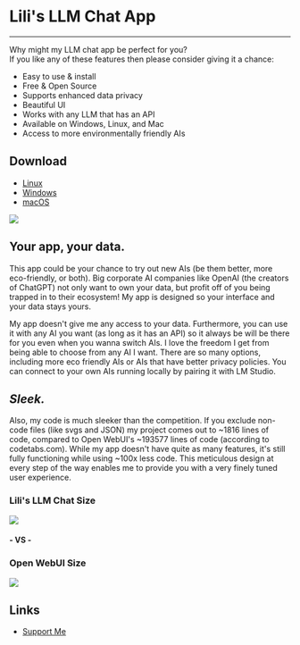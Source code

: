 # Lili's LLM Chat App
---------------------
Why might my LLM chat app be perfect for you?  
If you like any of these features then please consider giving it a chance:

*   Easy to use & install
*   Free & Open Source
*   Supports enhanced data privacy
*   Beautiful UI
*   Works with any LLM that has an API
*   Available on Windows, Linux, and Mac
*   Access to more environmentally friendly AIs

Download
--------

*   [Linux](https://github.com/L1lith/Lilis-LLM-Chat/releases/download/v1.1.0/lilis-llm-chat-1.1.0-x86_64.AppImage)
*   [Windows](https://github.com/L1lith/Lilis-LLM-Chat/releases/download/v1.1.0/lilis-llm-chat-setup-1.1.0.exe)
*   [macOS](https://github.com/L1lith/Lilis-LLM-Chat/releases/download/v1.1.0/lilis-llm-chat-1.1.0.dmg)

![](images/lilis-llm-ui-preview.jpg)

Your app, your data.
--------------------

This app could be your chance to try out new AIs (be them better, more eco-friendly, or both). Big corporate AI companies like OpenAI (the creators of ChatGPT) not only want to own your data, but profit off of you being trapped in to their ecosystem! My app is designed so your interface and your data stays yours.  
  
My app doesn't give me any access to your data. Furthermore, you can use it with any AI you want (as long as it has an API) so it always be will be there for you even when you wanna switch AIs. I love the freedom I get from being able to choose from any AI I want. There are so many options, including more eco friendly AIs or AIs that have better privacy policies. You can connect to your own AIs running locally by pairing it with LM Studio.

*Sleek.*
------

Also, my code is much sleeker than the competition. If you exclude non-code files (like svgs and JSON) my project comes out to ~1816 lines of code, compared to Open WebUI's ~193577 lines of code (according to codetabs.com). While my app doesn't have quite as many features, it's still fully functioning while using ~100x less code. This meticulous design at every step of the way enables me to provide you with a very finely tuned user experience.

### Lili's LLM Chat Size
![](/images/lilis-llm-loc.jpg) 
#### **- VS -**
### Open WebUI Size
![](/images/open-webui-loc.jpg)

Links
-----
*   [Support Me](https://webslc.com/links)